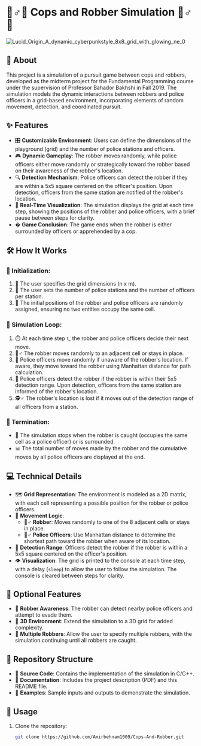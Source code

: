 # 👮♂️🚨 Cops and Robber Simulation 🦹♂️💨

![Lucid_Origin_A_dynamic_cyberpunkstyle_8x8_grid_with_glowing_ne_0](https://github.com/user-attachments/assets/cbcede00-d228-400e-9bf4-d9b31b4c75a7)


## 📖 About
This project is a simulation of a pursuit game between cops and robbers, developed as the midterm project for the Fundamental Programming course under the supervision of Professor Bahador Bakhshi in Fall 2019. The simulation models the dynamic interactions between robbers and police officers in a grid-based environment, incorporating elements of random movement, detection, and coordinated pursuit.

## ✨ Features
- 🎛️ **Customizable Environment**: Users can define the dimensions of the playground (grid) and the number of police stations and officers.
- 🎮 **Dynamic Gameplay**: The robber moves randomly, while police officers either move randomly or strategically toward the robber based on their awareness of the robber's location.
- 🔍 **Detection Mechanism**: Police officers can detect the robber if they are within a 5x5 square centered on the officer's position. Upon detection, officers from the same station are notified of the robber's location.
- 👀 **Real-Time Visualization**: The simulation displays the grid at each time step, showing the positions of the robber and police officers, with a brief pause between steps for clarity.
- � **Game Conclusion**: The game ends when the robber is either surrounded by officers or apprehended by a cop.

## 🛠️ How It Works
### 🏁 Initialization:
1. 📏 The user specifies the grid dimensions (n x m).
2. 🚓 The user sets the number of police stations and the number of officers per station.
3. 🎲 The initial positions of the robber and police officers are randomly assigned, ensuring no two entities occupy the same cell.

### 🔄 Simulation Loop:
1. ⏱️ At each time step `t`, the robber and police officers decide their next move.
2. 🏃♂️ The robber moves randomly to an adjacent cell or stays in place.
3. 👮 Police officers move randomly if unaware of the robber's location. If aware, they move toward the robber using Manhattan distance for path calculation.
4. 🔦 Police officers detect the robber if the robber is within their 5x5 detection range. Upon detection, officers from the same station are informed of the robber's location.
5. 🕵️♂️ The robber's location is lost if it moves out of the detection range of all officers from a station.

### 🏁 Termination:
- 🚨 The simulation stops when the robber is caught (occupies the same cell as a police officer) or is surrounded.
- 📊 The total number of moves made by the robber and the cumulative moves by all police officers are displayed at the end.

## 💻 Technical Details
- 🗺️ **Grid Representation**: The environment is modeled as a 2D matrix, with each cell representing a possible position for the robber or police officers.
- 🚶 **Movement Logic**:
  - 🦹♂️ **Robber**: Moves randomly to one of the 8 adjacent cells or stays in place.
  - 👮♂️ **Police Officers**: Use Manhattan distance to determine the shortest path toward the robber when aware of its location.
- 📡 **Detection Range**: Officers detect the robber if the robber is within a 5x5 square centered on the officer's position.
- 👁️ **Visualization**: The grid is printed to the console at each time step, with a delay (`sleep`) to allow the user to follow the simulation. The console is cleared between steps for clarity.

## 🔮 Optional Features
- 🧠 **Robber Awareness**: The robber can detect nearby police officers and attempt to evade them.
- 🧊 **3D Environment**: Extend the simulation to a 3D grid for added complexity.
- 👥 **Multiple Robbers**: Allow the user to specify multiple robbers, with the simulation continuing until all robbers are caught.

## 📂 Repository Structure
- 💾 **Source Code**: Contains the implementation of the simulation in C/C++.
- 📝 **Documentation**: Includes the project description (PDF) and this README file.
- 🧪 **Examples**: Sample inputs and outputs to demonstrate the simulation.

## 🚀 Usage
1. Clone the repository:
   ```bash
   git clone https://github.com/Amirbehnam1009/Cops-And-Robber.git
